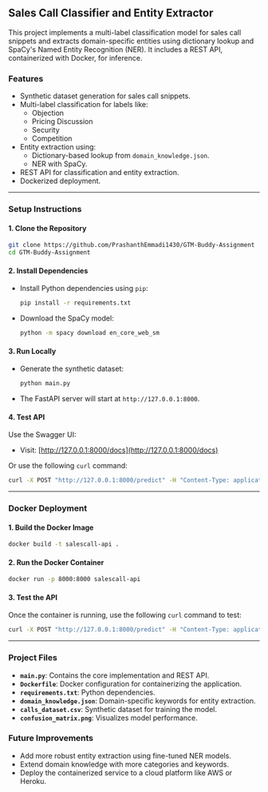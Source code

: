 ## **Sales Call Classifier and Entity Extractor**

This project implements a multi-label classification model for sales call snippets and extracts domain-specific entities using dictionary lookup and SpaCy's Named Entity Recognition (NER). It includes a REST API, containerized with Docker, for inference.

### **Features**
- Synthetic dataset generation for sales call snippets.
- Multi-label classification for labels like:
  - Objection
  - Pricing Discussion
  - Security
  - Competition
- Entity extraction using:
  - Dictionary-based lookup from `domain_knowledge.json`.
  - NER with SpaCy.
- REST API for classification and entity extraction.
- Dockerized deployment.

---

### **Setup Instructions**

#### **1. Clone the Repository**
```bash
git clone https://github.com/PrashanthEmmadi1430/GTM-Buddy-Assignment
cd GTM-Buddy-Assignment
```

#### **2. Install Dependencies**
- Install Python dependencies using `pip`:
  ```bash
  pip install -r requirements.txt
  ```

- Download the SpaCy model:
  ```bash
  python -m spacy download en_core_web_sm
  ```

#### **3. Run Locally**
- Generate the synthetic dataset:
  ```bash
  python main.py
  ```
- The FastAPI server will start at `http://127.0.0.1:8000`.

#### **4. Test API**
Use the Swagger UI:
- Visit: [http://127.0.0.1:8000/docs](http://127.0.0.1:8000/docs)

Or use the following `curl` command:
```bash
curl -X POST "http://127.0.0.1:8000/predict" -H "Content-Type: application/json" -d "{\"text_snippet\": \"Can you provide a discount for your analytics product?\"}"
```

---

### **Docker Deployment**

#### **1. Build the Docker Image**
```bash
docker build -t salescall-api .
```

#### **2. Run the Docker Container**
```bash
docker run -p 8000:8000 salescall-api
```

#### **3. Test the API**
Once the container is running, use the following `curl` command to test:
```bash
curl -X POST "http://127.0.0.1:8000/predict" -H "Content-Type: application/json" -d "{\"text_snippet\": \"Can you provide a discount for your analytics product?\"}"
```

---

### **Project Files**
- **`main.py`**: Contains the core implementation and REST API.
- **`Dockerfile`**: Docker configuration for containerizing the application.
- **`requirements.txt`**: Python dependencies.
- **`domain_knowledge.json`**: Domain-specific keywords for entity extraction.
- **`calls_dataset.csv`**: Synthetic dataset for training the model.
- **`confusion_matrix.png`**: Visualizes model performance.


### **Future Improvements**
- Add more robust entity extraction using fine-tuned NER models.
- Extend domain knowledge with more categories and keywords.
- Deploy the containerized service to a cloud platform like AWS or Heroku.

